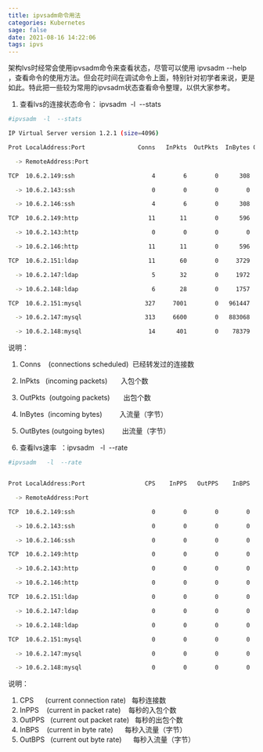 ```yaml
---
title: ipvsadm命令用法
categories: Kubernetes
sage: false
date: 2021-08-16 14:22:06
tags: ipvs
---
```


架构lvs时经常会使用ipvsadm命令来查看状态，尽管可以使用 ipvsadm --help ，查看命令的使用方法。但会花时间在调试命令上面，特别针对初学者来说，更是如此。特此把一些较为常用的ipvsadm状态查看命令整理，以供大家参考。

<!-- more -->

1. 查看lvs的连接状态命令： ipvsadm  -l  --stats
```sh
#ipvsadm  -l  --stats

IP Virtual Server version 1.2.1 (size=4096)

Prot LocalAddress:Port               Conns   InPkts  OutPkts  InBytes OutBytes

  -> RemoteAddress:Port

TCP  10.6.2.149:ssh                      4        6        0      308        0

  -> 10.6.2.143:ssh                      0        0        0        0        0

  -> 10.6.2.146:ssh                      4        6        0      308        0

TCP  10.6.2.149:http                    11       11        0      596        0

  -> 10.6.2.143:http                     0        0        0        0        0

  -> 10.6.2.146:http                    11       11        0      596        0

TCP  10.6.2.151:ldap                    11       60        0     3729        0

  -> 10.6.2.147:ldap                     5       32        0     1972        0

  -> 10.6.2.148:ldap                     6       28        0     1757        0

TCP  10.6.2.151:mysql                  327     7001        0   961447        0

  -> 10.6.2.147:mysql                  313     6600        0   883068        0

  -> 10.6.2.148:mysql                   14      401        0    78379        0
```

说明：

1. Conns    (connections scheduled)  已经转发过的连接数
2. InPkts   (incoming packets)       入包个数
3. OutPkts  (outgoing packets)       出包个数
4. InBytes  (incoming bytes)         入流量（字节）  
5. OutBytes (outgoing bytes)         出流量（字节）



2. 查看lvs速率  ：ipvsadm   -l  --rate
```sh
#ipvsadm   -l  --rate


Prot LocalAddress:Port                 CPS    InPPS   OutPPS    InBPS   OutBPS

  -> RemoteAddress:Port

TCP  10.6.2.149:ssh                      0        0        0        0        0

  -> 10.6.2.143:ssh                      0        0        0        0        0

  -> 10.6.2.146:ssh                      0        0        0        0        0

TCP  10.6.2.149:http                     0        0        0        0        0

  -> 10.6.2.143:http                     0        0        0        0        0

  -> 10.6.2.146:http                     0        0        0        0        0

TCP  10.6.2.151:ldap                     0        0        0        0        0

  -> 10.6.2.147:ldap                     0        0        0        0        0

  -> 10.6.2.148:ldap                     0        0        0        0        0

TCP  10.6.2.151:mysql                    0        0        0        0        0

  -> 10.6.2.147:mysql                    0        0        0        0        0

  -> 10.6.2.148:mysql                    0        0        0        0        0
```

说明：

1. CPS      (current connection rate)   每秒连接数
2. InPPS    (current in packet rate)    每秒的入包个数
3. OutPPS   (current out packet rate)   每秒的出包个数
4. InBPS    (current in byte rate)      每秒入流量（字节）
5. OutBPS   (current out byte rate)      每秒入流量（字节）